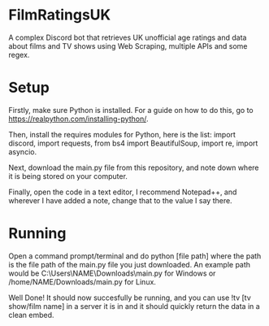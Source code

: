 # FilmRatingsUK
A complex Discord bot that retrieves UK unofficial age ratings and data about films and TV shows using Web Scraping, multiple APIs and some regex.

# Setup

Firstly, make sure Python is installed. For a guide on how to do this, go to https://realpython.com/installing-python/.

Then, install the requires modules for Python, here is the list: import discord, import requests, from bs4 import BeautifulSoup, import re, import asyncio.

Next, download the main.py file from this repository, and note down where it is being stored on your computer.

Finally, open the code in a text editor, I recommend Notepad++, and wherever I have added a note, change that to the value I say there.

# Running

Open a command prompt/terminal and do python [file path] where the path is the file path of the main.py file you just downloaded. An example path would be C:\Users\NAME\Downloads\main.py for Windows or /home/NAME/Downloads/main.py for Linux.

Well Done! It should now succesfully be running, and you can use !tv [tv show/film name] in a server it is in and it should quickly return the data in a clean embed.
